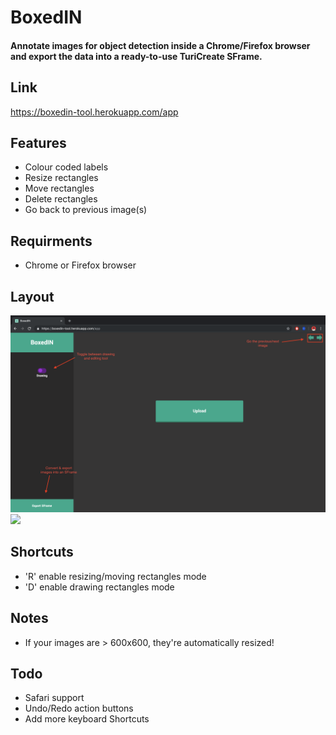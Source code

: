 # BoxedIN
#### Annotate images for object detection inside a Chrome/Firefox browser and export the data into a ready-to-use TuriCreate SFrame.

## Link
https://boxedin-tool.herokuapp.com/app

## Features
* Colour coded labels
* Resize rectangles
* Move rectangles
* Delete rectangles
* Go back to previous image(s)
## Requirments 
* Chrome or Firefox browser

## Layout 

<img src="https://github.com/santosgagbegnon/BoxedIN/blob/master/README_Images/no_images_view.png" width="1080">

<img src="https://github.com/santosgagbegnon/BoxedIN/blob/master/README_Images/images_view.png" width="1080">

## Shortcuts
* 'R' enable resizing/moving rectangles mode
* 'D' enable drawing rectangles mode

## Notes
* If your images are > 600x600, they're automatically resized!

## Todo 
* Safari support
* Undo/Redo action buttons
* Add more keyboard Shortcuts
